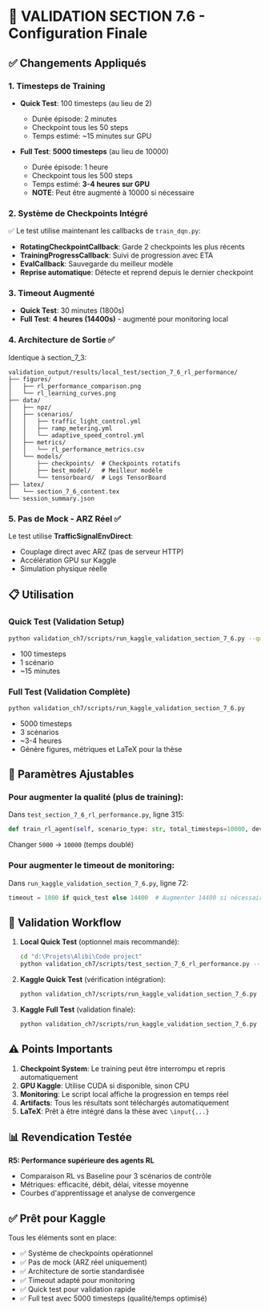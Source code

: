 # 🎯 VALIDATION SECTION 7.6 - Configuration Finale

## ✅ Changements Appliqués

### 1. **Timesteps de Training**
- **Quick Test**: 100 timesteps (au lieu de 2)
  - Durée épisode: 2 minutes
  - Checkpoint tous les 50 steps
  - Temps estimé: ~15 minutes sur GPU
  
- **Full Test**: **5000 timesteps** (au lieu de 10000)
  - Durée épisode: 1 heure
  - Checkpoint tous les 500 steps
  - Temps estimé: **3-4 heures sur GPU**
  - **NOTE**: Peut être augmenté à 10000 si nécessaire

### 2. **Système de Checkpoints Intégré**
✅ Le test utilise maintenant les callbacks de `train_dqn.py`:
- **RotatingCheckpointCallback**: Garde 2 checkpoints les plus récents
- **TrainingProgressCallback**: Suivi de progression avec ETA
- **EvalCallback**: Sauvegarde du meilleur modèle
- **Reprise automatique**: Détecte et reprend depuis le dernier checkpoint

### 3. **Timeout Augmenté**
- **Quick Test**: 30 minutes (1800s)
- **Full Test**: **4 heures (14400s)** - augmenté pour monitoring local

### 4. **Architecture de Sortie** ✅
Identique à section_7_3:
```
validation_output/results/local_test/section_7_6_rl_performance/
├── figures/
│   ├── rl_performance_comparison.png
│   └── rl_learning_curves.png
├── data/
│   ├── npz/
│   ├── scenarios/
│   │   ├── traffic_light_control.yml
│   │   ├── ramp_metering.yml
│   │   └── adaptive_speed_control.yml
│   ├── metrics/
│   │   └── rl_performance_metrics.csv
│   └── models/
│       ├── checkpoints/  # Checkpoints rotatifs
│       ├── best_model/   # Meilleur modèle
│       └── tensorboard/  # Logs TensorBoard
├── latex/
│   └── section_7_6_content.tex
└── session_summary.json
```

### 5. **Pas de Mock - ARZ Réel** ✅
Le test utilise **TrafficSignalEnvDirect**:
- Couplage direct avec ARZ (pas de serveur HTTP)
- Accélération GPU sur Kaggle
- Simulation physique réelle

## 📋 Utilisation

### Quick Test (Validation Setup)
```bash
python validation_ch7/scripts/run_kaggle_validation_section_7_6.py --quick
```
- 100 timesteps
- 1 scénario
- ~15 minutes

### Full Test (Validation Complète)
```bash
python validation_ch7/scripts/run_kaggle_validation_section_7_6.py
```
- 5000 timesteps
- 3 scénarios
- ~3-4 heures
- Génère figures, métriques et LaTeX pour la thèse

## 🔧 Paramètres Ajustables

### Pour augmenter la qualité (plus de training):
Dans `test_section_7_6_rl_performance.py`, ligne 315:
```python
def train_rl_agent(self, scenario_type: str, total_timesteps=10000, device='gpu'):
```
Changer `5000` → `10000` (temps doublé)

### Pour augmenter le timeout de monitoring:
Dans `run_kaggle_validation_section_7_6.py`, ligne 72:
```python
timeout = 1800 if quick_test else 14400  # Augmenter 14400 si nécessaire
```

## 🎯 Validation Workflow

1. **Local Quick Test** (optionnel mais recommandé):
   ```bash
   cd "d:\Projets\Alibi\Code project"
   python validation_ch7/scripts/test_section_7_6_rl_performance.py --quick
   ```
   
2. **Kaggle Quick Test** (vérification intégration):
   ```bash
   python validation_ch7/scripts/run_kaggle_validation_section_7_6.py --quick
   ```
   
3. **Kaggle Full Test** (validation finale):
   ```bash
   python validation_ch7/scripts/run_kaggle_validation_section_7_6.py
   ```

## ⚠️ Points Importants

1. **Checkpoint System**: Le training peut être interrompu et repris automatiquement
2. **GPU Kaggle**: Utilise CUDA si disponible, sinon CPU
3. **Monitoring**: Le script local affiche la progression en temps réel
4. **Artifacts**: Tous les résultats sont téléchargés automatiquement
5. **LaTeX**: Prêt à être intégré dans la thèse avec `\input{...}`

## 📊 Revendication Testée

**R5: Performance supérieure des agents RL**
- Comparaison RL vs Baseline pour 3 scénarios de contrôle
- Métriques: efficacité, débit, délai, vitesse moyenne
- Courbes d'apprentissage et analyse de convergence

## ✅ Prêt pour Kaggle

Tous les éléments sont en place:
- ✅ Système de checkpoints opérationnel
- ✅ Pas de mock (ARZ réel uniquement)
- ✅ Architecture de sortie standardisée
- ✅ Timeout adapté pour monitoring
- ✅ Quick test pour validation rapide
- ✅ Full test avec 5000 timesteps (qualité/temps optimisé)
